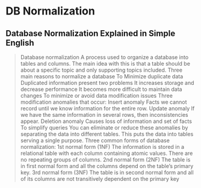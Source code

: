 # DB Normalization

## Database Normalization Explained in Simple English

> Database normalization
  A process used to organize a database into tables and columns.  The main idea with this is that a table should be about a specific topic and only supporting topics included.
Three main reasons to normalize a database
To Minimize duplicate data
Duplicated information present two problems
It increases storage and decrease performance
It becomes more difficult to maintain data changes
To minimize or avoid data modification issues
Three modification anomalies that occur:
Insert anomaly
Facts we cannot record until we know information for the entire row.
Update anomaly
If we have the same information in several rows, then inconsistencies appear.
Deletion anomaly
Causes loss of information and set of facts
To simplify queries
You can eliminate or reduce these anomalies by separating the data into different tables. This puts the data into tables serving a single purpose.
Three common forms of database normalization: 
> 1st normal form (1NF)
    The information is stored in a relational table with each column containing atomic values. There are no repeating groups of columns.
> 2nd normal form (2NF)
    The table is in first normal form and all the columns depend on the table’s primary key.
> 3rd normal form (3NF)
    The table is in second normal form and all of its columns are not transitively dependent on the primary key
